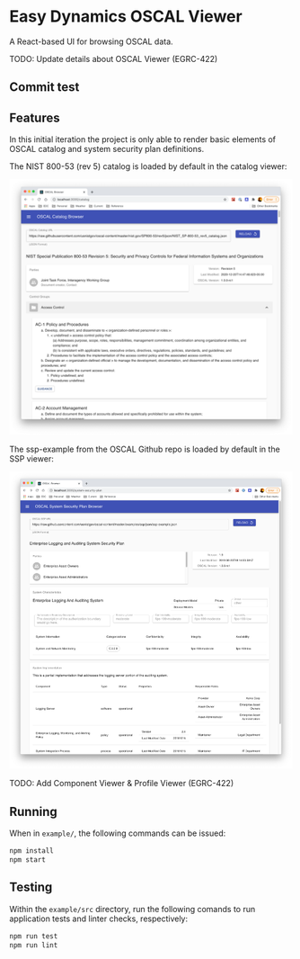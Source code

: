 # Easy Dynamics OSCAL Viewer

A React-based UI for browsing OSCAL data.


TODO: Update details about OSCAL Viewer (EGRC-422)


## Commit test

## Features
In this initial iteration the project is only able to render basic elements of OSCAL catalog and system security plan definitions.

The NIST 800-53 (rev 5) catalog is loaded by default in the catalog viewer:

![OSCSAL Catalog Viewer Screenshot](docs/resources/catalog-viewer-screenshot.png)

The ssp-example from the OSCAL Github repo is loaded by default in the SSP viewer:

![OSCSAL SSP Viewer Screenshot](docs/resources/ssp-viewer-screenshot.png)


TODO: Add Component Viewer & Profile Viewer (EGRC-422)


## Running

When in `example/`, the following commands can be issued:

```
npm install
npm start
```

## Testing

Within the `example/src` directory, run the following comands to run application tests and linter checks, respectively:

```
npm run test
npm run lint
```
